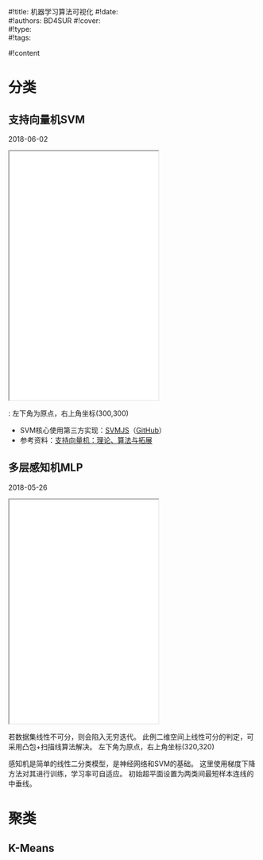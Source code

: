 
#!title:    机器学习算法可视化
#!date:     
#!authors:  BD4SUR
#!cover:    
#!type:     
#!tags:     

#!content

# 分类

## 支持向量机SVM

2018-06-02

<iframe class="MikumarkIframe" src="./html/支持向量机.html" height="500px"></iframe>

: 左下角为原点，右上角坐标(300,300)

+ SVM核心使用第三方实现：[SVMJS](https://cs.stanford.edu/people/karpathy/svmjs/demo/)（[GitHub](https://github.com/karpathy/svmjs/)）
+ 参考资料：[支持向量机：理论、算法与拓展](https://book.douban.com/subject/3927560/)

## 多层感知机MLP

2018-05-26

<iframe class="MikumarkIframe" src="./html/感知机.html" height="450px"></iframe>

若数据集线性不可分，则会陷入无穷迭代。
此例二维空间上线性可分的判定，可采用凸包+扫描线算法解决。
左下角为原点，右上角坐标(320,320)

感知机是简单的线性二分类模型，是神经网络和SVM的基础。
这里使用梯度下降方法对其进行训练，学习率可自适应。
初始超平面设置为两类间最短样本连线的中垂线。


# 聚类

## K-Means

